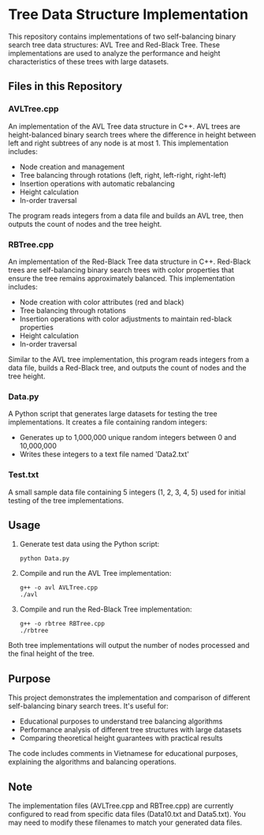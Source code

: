 # Tree Data Structure Implementation

This repository contains implementations of two self-balancing binary search tree data structures: AVL Tree and Red-Black Tree. These implementations are used to analyze the performance and height characteristics of these trees with large datasets.

## Files in this Repository

### AVLTree.cpp
An implementation of the AVL Tree data structure in C++. AVL trees are height-balanced binary search trees where the difference in height between left and right subtrees of any node is at most 1. This implementation includes:

- Node creation and management
- Tree balancing through rotations (left, right, left-right, right-left)
- Insertion operations with automatic rebalancing
- Height calculation
- In-order traversal

The program reads integers from a data file and builds an AVL tree, then outputs the count of nodes and the tree height.

### RBTree.cpp
An implementation of the Red-Black Tree data structure in C++. Red-Black trees are self-balancing binary search trees with color properties that ensure the tree remains approximately balanced. This implementation includes:

- Node creation with color attributes (red and black)
- Tree balancing through rotations
- Insertion operations with color adjustments to maintain red-black properties
- Height calculation
- In-order traversal

Similar to the AVL tree implementation, this program reads integers from a data file, builds a Red-Black tree, and outputs the count of nodes and the tree height.

### Data.py
A Python script that generates large datasets for testing the tree implementations. It creates a file containing random integers:

- Generates up to 1,000,000 unique random integers between 0 and 10,000,000
- Writes these integers to a text file named 'Data2.txt'

### Test.txt
A small sample data file containing 5 integers (1, 2, 3, 4, 5) used for initial testing of the tree implementations.

## Usage

1. Generate test data using the Python script:
   ```
   python Data.py
   ```

2. Compile and run the AVL Tree implementation:
   ```
   g++ -o avl AVLTree.cpp
   ./avl
   ```

3. Compile and run the Red-Black Tree implementation:
   ```
   g++ -o rbtree RBTree.cpp
   ./rbtree
   ```

Both tree implementations will output the number of nodes processed and the final height of the tree.

## Purpose

This project demonstrates the implementation and comparison of different self-balancing binary search trees. It's useful for:

- Educational purposes to understand tree balancing algorithms
- Performance analysis of different tree structures with large datasets
- Comparing theoretical height guarantees with practical results

The code includes comments in Vietnamese for educational purposes, explaining the algorithms and balancing operations.

## Note

The implementation files (AVLTree.cpp and RBTree.cpp) are currently configured to read from specific data files (Data10.txt and Data5.txt). You may need to modify these filenames to match your generated data files.
